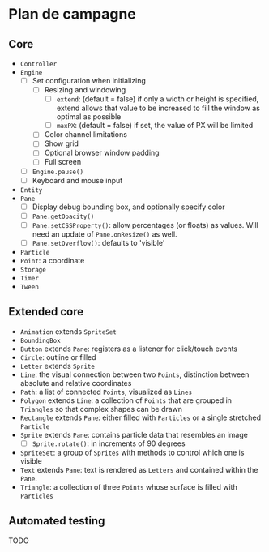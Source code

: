# Plan de campagne

## Core

- `Controller`
- `Engine`
  - [ ] Set configuration when initializing
    - [ ] Resizing and windowing
      - [ ] `extend`: (default = false) if only a width or height is specified, extend allows that value to be increased to fill the window as optimal as possible
      - [ ] `maxPX`: (default = false) if set, the value of PX will be limited
    - [ ] Color channel limitations
    - [ ] Show grid
    - [ ] Optional browser window padding
    - [ ] Full screen
  - [ ] `Engine.pause()`
  - [ ] Keyboard and mouse input
- `Entity`
- `Pane`
  - [ ] Display debug bounding box, and optionally specify color
  - [ ] `Pane.getOpacity()`
  - [ ] `Pane.setCSSProperty()`: allow percentages (or floats) as values. Will need an update of `Pane.onResize()` as well.
  - [ ] `Pane.setOverflow()`: defaults to 'visible'
- `Particle`
- `Point`: a coordinate
- `Storage`
- `Timer`
- `Tween`

## Extended core

- `Animation` extends `SpriteSet`
- `BoundingBox`
- `Button` extends `Pane`: registers as a listener for click/touch events
- `Circle`: outline or filled
- `Letter` extends `Sprite`
- `Line`: the visual connection between two `Points`, distinction between absolute and relative coordinates
- `Path`: a list of connected `Points`, visualized as `Lines`
- `Polygon` extends `Line`: a collection of `Points` that are grouped in `Triangles` so that complex shapes can be drawn
- `Rectangle` extends `Pane`: either filled with `Particles` or a single stretched `Particle`
- `Sprite` extends `Pane`: contains particle data that resembles an image
  - [ ] `Sprite.rotate()`: in increments of 90 degrees
- `SpriteSet`: a group of `Sprites` with methods to control which one is visible
- `Text` extends `Pane`: text is rendered as `Letters` and contained within the `Pane`.
- `Triangle`: a collection of three `Points` whose surface is filled with `Particles`

## Automated testing

TODO
